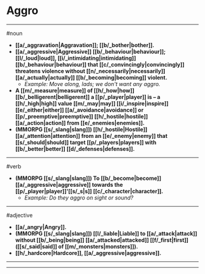 # Aggro
---
#noun
- **[[a/_aggravation|Aggravation]]; [[b/_bother|bother]].**
- **[[a/_aggressive|Aggressive]] [[b/_behaviour|behaviour]]; [[l/_loud|loud]], [[i/_intimidating|intimidating]] [[b/_behaviour|behaviour]] that [[c/_convincingly|convincingly]] threatens violence without [[n/_necessarily|necessarily]] [[a/_actually|actually]] [[b/_becoming|becoming]] violent.**
	- _Example: Move along, lads; we don't want any aggro._
- **A [[m/_measure|measure]] of [[h/_how|how]] [[b/_belligerent|belligerent]] a [[p/_player|player]] is – a [[h/_high|high]] value [[m/_may|may]] [[i/_inspire|inspire]] [[e/_either|either]] [[a/_avoidance|avoidance]] or [[p/_preemptive|preemptive]] [[h/_hostile|hostile]] [[a/_action|action]] from [[e/_enemies|enemies]].**
- **(MMORPG [[s/_slang|slang]]) [[h/_hostile|Hostile]] [[a/_attention|attention]] from an [[e/_enemy|enemy]] that [[s/_should|should]] target [[p/_players|players]] with [[b/_better|better]] [[d/_defenses|defenses]].**
---
#verb
- **(MMORPG [[s/_slang|slang]]) To [[b/_become|become]] [[a/_aggressive|aggressive]] towards the [[p/_player|player]]'[[s/_s|s]] [[c/_character|character]].**
	- _Example: Do they aggro on sight or sound?_
---
#adjective
- **[[a/_angry|Angry]].**
- **(MMORPG [[s/_slang|slang]]) [[l/_liable|Liable]] to [[a/_attack|attack]] without [[b/_being|being]] [[a/_attacked|attacked]] [[f/_first|first]] ([[s/_said|said]] of [[m/_monsters|monsters]]).**
- **[[h/_hardcore|Hardcore]], [[a/_aggressive|aggressive]].**
---
---
